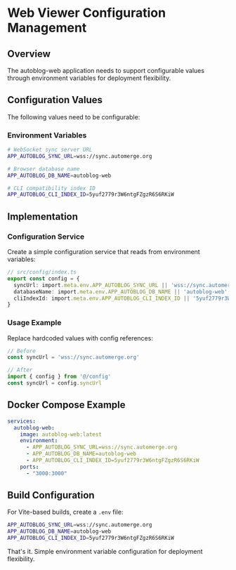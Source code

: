 # Web Viewer Configuration Management

## Overview

The autoblog-web application needs to support configurable values through environment variables for deployment flexibility.

## Configuration Values

The following values need to be configurable:

### Environment Variables

```bash
# WebSocket sync server URL
APP_AUTOBLOG_SYNC_URL=wss://sync.automerge.org

# Browser database name
APP_AUTOBLOG_DB_NAME=autoblog-web

# CLI compatibility index ID
APP_AUTOBLOG_CLI_INDEX_ID=5yuf2779r3W6ntgFZgzR6S6RKiW
```

## Implementation

### Configuration Service

Create a simple configuration service that reads from environment variables:

```typescript
// src/config/index.ts
export const config = {
  syncUrl: import.meta.env.APP_AUTOBLOG_SYNC_URL || 'wss://sync.automerge.org',
  databaseName: import.meta.env.APP_AUTOBLOG_DB_NAME || 'autoblog-web',
  cliIndexId: import.meta.env.APP_AUTOBLOG_CLI_INDEX_ID || '5yuf2779r3W6ntgFZgzR6S6RKiW'
}
```

### Usage Example

Replace hardcoded values with config references:

```typescript
// Before
const syncUrl = 'wss://sync.automerge.org'

// After
import { config } from '@/config'
const syncUrl = config.syncUrl
```

## Docker Compose Example

```yaml
services:
  autoblog-web:
    image: autoblog-web:latest
    environment:
      - APP_AUTOBLOG_SYNC_URL=wss://sync.automerge.org
      - APP_AUTOBLOG_DB_NAME=autoblog-web
      - APP_AUTOBLOG_CLI_INDEX_ID=5yuf2779r3W6ntgFZgzR6S6RKiW
    ports:
      - "3000:3000"
```

## Build Configuration

For Vite-based builds, create a `.env` file:

```bash
APP_AUTOBLOG_SYNC_URL=wss://sync.automerge.org
APP_AUTOBLOG_DB_NAME=autoblog-web
APP_AUTOBLOG_CLI_INDEX_ID=5yuf2779r3W6ntgFZgzR6S6RKiW
```

That's it. Simple environment variable configuration for deployment flexibility.